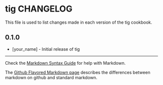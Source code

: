 tig CHANGELOG
=============

This file is used to list changes made in each version of the tig cookbook.

0.1.0
-----
- [your_name] - Initial release of tig

- - -
Check the [Markdown Syntax Guide](http://daringfireball.net/projects/markdown/syntax) for help with Markdown.

The [Github Flavored Markdown page](http://github.github.com/github-flavored-markdown/) describes the differences between markdown on github and standard markdown.
